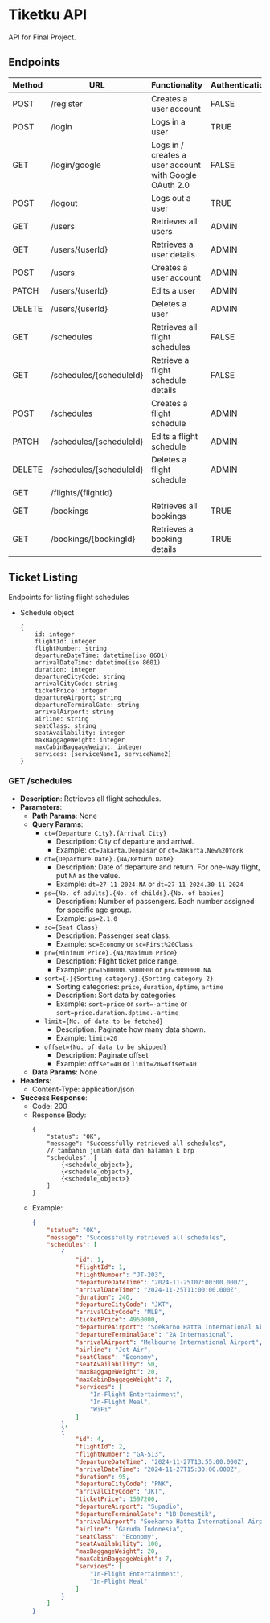 
# Tiketku API

API for Final Project.

## Endpoints

| Method | URL | Functionality | Authentication | 
| --- | --- | --- | --- |
| POST | /register | Creates a user account | FALSE |
| POST | /login | Logs in a user | TRUE |
| GET | /login/google | Logs in / creates a user account with Google OAuth 2.0 | FALSE |
| POST | /logout | Logs out a user | TRUE |
| GET | /users | Retrieves all users | ADMIN |
| GET | /users/{userId} | Retrieves a user details | ADMIN |
| POST | /users | Creates a user account | ADMIN |
| PATCH | /users/{userId} | Edits a user | ADMIN |
| DELETE | /users/{userId} | Deletes a user | ADMIN |
| GET | /schedules | Retrieves all flight schedules | FALSE |
| GET | /schedules/{scheduleId} | Retrieve a flight schedule details | FALSE |
| POST | /schedules | Creates a flight schedule | ADMIN |
| PATCH | /schedules/{scheduleId} | Edits a flight schedule | ADMIN |
| DELETE | /schedules/{scheduleId} | Deletes a flight schedule | ADMIN |
| GET | /flights/{flightId} | 
| GET | /bookings | Retrieves all bookings | TRUE |
| GET | /bookings/{bookingId} | Retrieves a booking details | TRUE |

## Ticket Listing

Endpoints for listing flight schedules

- Schedule object
	```
	{
		id: integer
		flightId: integer
		flightNumber: string
		departureDateTime: datetime(iso 8601)
		arrivalDateTime: datetime(iso 8601)
		duration: integer
		departureCityCode: string
		arrivalCityCode: string
		ticketPrice: integer
		departureAirport: string
		departureTerminalGate: string
		arrivalAirport: string
		airline: string
		seatClass: string
		seatAvailability: integer
		maxBaggageWeight: integer
		maxCabinBaggageWeight: integer
		services: [serviceName1, serviceName2]
	}
	```
### GET /schedules
- **Description**: Retrieves all flight schedules.
- **Parameters**:
	- **Path Params**: None
	- **Query Params**:
		- ```ct={Departure City}.{Arrival City}```
			- Description: City of departure and arrival. 
			- Example: ```ct=Jakarta.Denpasar``` or ```ct=Jakarta.New%20York```
		- ```dt={Departure Date}.{NA/Return Date}```
			- Description: Date of departure and return. For one-way flight, put ```NA``` as the value.
			- Example: ```dt=27-11-2024.NA``` or ```dt=27-11-2024.30-11-2024```
		- ```ps={No. of adults}.{No. of childs}.{No. of babies}```
			- Description: Number of passengers. Each number assigned for specific age group.
			- Example: ```ps=2.1.0```
		- ```sc={Seat Class}```
			- Description: Passenger seat class.
			- Example: ```sc=Economy``` or ```sc=First%20Class```
		- ```pr={Minimum Price}.{NA/Maximum Price}```
			- Description: Flight ticket price range.
			- Example: ```pr=1500000.5000000``` or ```pr=3000000.NA```
		- ```sort={-}{Sorting category}.{Sorting category 2}```
			- Sorting categories: ```price```, ```duration```, ```dptime```, ```artime```
			- Description: Sort data by categories
			- Example: ```sort=price``` or ```sort=-artime``` or ```sort=price.duration.dptime.-artime```
		- ```limit={No. of data to be fetched}```
			- Description: Paginate how many data shown.
			- Example: ```limit=20```
		- ```offset={No. of data to be skipped}```
			- Description: Paginate offset
			- Example: ```offset=40``` or ```limit=20&offset=40```
	- **Data Params**: None
- **Headers**:
	- Content-Type: application/json
- **Success Response**:
	- Code: 200
	- Response Body:
		```
		{
			"status": "OK",
			"message": "Successfully retrieved all schedules",
			// tambahin jumlah data dan halaman k brp
			"schedules": [
				{<schedule_object>},
				{<schedule_object>},
				{<schedule_object>}
			]
		}
		```
	- Example:
		```json
		{
			"status": "OK",
			"message": "Successfully retrieved all schedules",
			"schedules": [
				{
					"id": 1,
					"flightId": 1,
					"flightNumber": "JT-203",
					"departureDateTime": "2024-11-25T07:00:00.000Z",
					"arrivalDateTime": "2024-11-25T11:00:00.000Z",
					"duration": 240,
					"departureCityCode": "JKT",
					"arrivalCityCode": "MLB",
					"ticketPrice": 4950000,
					"departureAirport": "Soekarno Hatta International Airport",
					"departureTerminalGate": "2A Internasional",
					"arrivalAirport": "Melbourne International Airport",
					"airline": "Jet Air",
					"seatClass": "Economy",
					"seatAvailability": 50,
					"maxBaggageWeight": 20,
					"maxCabinBaggageWeight": 7,
					"services": [
						"In-Flight Entertainment",
						"In-Flight Meal",
						"WiFi"
					]
				},
				{
					"id": 4,
					"flightId": 2,
					"flightNumber": "GA-513",
					"departureDateTime": "2024-11-27T13:55:00.000Z",
					"arrivalDateTime": "2024-11-27T15:30:00.000Z",
					"duration": 95,
					"departureCityCode": "PNK",
					"arrivalCityCode": "JKT",
					"ticketPrice": 1597200,
					"departureAirport": "Supadio",
					"departureTerminalGate": "1B Domestik",
					"arrivalAirport": "Soekarno Hatta International Airport",
					"airline": "Garuda Indonesia",
					"seatClass": "Economy",
					"seatAvailability": 100,
					"maxBaggageWeight": 20,
					"maxCabinBaggageWeight": 7,
					"services": [
						"In-Flight Entertainment",
						"In-Flight Meal"
					]
				}
			]
		}
		```